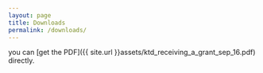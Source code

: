 ```yaml
---
layout: page
title: Downloads
permalink: /downloads/
---
```

you can [get the PDF]({{ site.url }}assets/ktd_receiving_a_grant_sep_16.pdf) directly.
